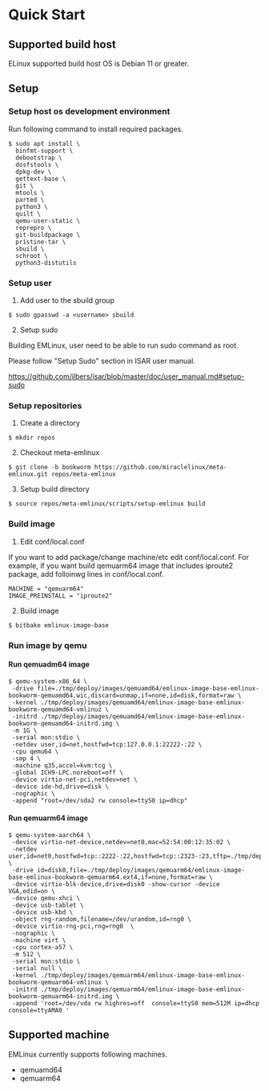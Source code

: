 # Quick Start

## Supported build host

ELinux supported build host OS is Debian 11 or greater.

## Setup

### Setup host os development environment

Run following command to install required packages.

```
$ sudo apt install \
  binfmt-support \
  debootstrap \
  dosfstools \
  dpkg-dev \
  gettext-base \
  git \
  mtools \
  parted \
  python3 \
  quilt \
  qemu-user-static \
  reprepro \
  git-buildpackage \
  pristine-tar \
  sbuild \
  schroot \
  python3-distutils
```

### Setup user

1. Add user to the sbuild group

```
$ sudo gpasswd -a <username> sbuild
```

2. Setup sudo

Building EMLinux, user need to be able to run sudo command as root.

Please follow "Setup Sudo" section in ISAR user manual.

https://github.com/ilbers/isar/blob/master/doc/user_manual.md#setup-sudo

### Setup repositories

1. Create a directory

```
$ mkdir repos
```

2. Checkout meta-emlinux

```
$ git clone -b bookworm https://github.com/miraclelinux/meta-emlinux.git repos/meta-emlinux
```

3. Setup build directory

```
$ source repos/meta-emlinux/scripts/setup-emlinux build
```

### Build image

1.  Edit conf/local.conf

If you want to add package/change machine/etc edit conf/local.conf.
For example, if you want build qemuarm64 image that includes iproute2 package, add folloinwg lines in conf/local.conf.

```
MACHINE = "qemuarm64"
IMAGE_PREINSTALL = "iproute2"
```

2. Build image

```
$ bitbake emlinux-image-base
```

### Run image by qemu

#### Run qemuadm64 image

```
$ qemu-system-x86_64 \
 -drive file=./tmp/deploy/images/qemuamd64/emlinux-image-base-emlinux-bookworm-qemuamd64.wic,discard=unmap,if=none,id=disk,format=raw \
 -kernel ./tmp/deploy/images/qemuamd64/emlinux-image-base-emlinux-bookworm-qemuamd64-vmlinuz \
 -initrd ./tmp/deploy/images/qemuamd64/emlinux-image-base-emlinux-bookworm-qemuamd64-initrd.img \
 -m 1G \
 -serial mon:stdio \
 -netdev user,id=net,hostfwd=tcp:127.0.0.1:22222-:22 \
 -cpu qemu64 \
 -smp 4 \
 -machine q35,accel=kvm:tcg \
 -global ICH9-LPC.noreboot=off \
 -device virtio-net-pci,netdev=net \
 -device ide-hd,drive=disk \
 -nographic \
 -append "root=/dev/sda2 rw console=ttyS0 ip=dhcp"
```

#### Run qemuarm64 image

```
$ qemu-system-aarch64 \
 -device virtio-net-device,netdev=net0,mac=52:54:00:12:35:02 \
 -netdev user,id=net0,hostfwd=tcp::2222-:22,hostfwd=tcp::2323-:23,tftp=./tmp/deploy/images/qemuarm64 \
 -drive id=disk0,file=./tmp/deploy/images/qemuarm64/emlinux-image-base-emlinux-bookworm-qemuarm64.ext4,if=none,format=raw \
 -device virtio-blk-device,drive=disk0 -show-cursor -device VGA,edid=on \
 -device qemu-xhci \
 -device usb-tablet \
 -device usb-kbd \
 -object rng-random,filename=/dev/urandom,id=rng0 \
 -device virtio-rng-pci,rng=rng0  \
 -nographic \
 -machine virt \
 -cpu cortex-a57 \
 -m 512 \
 -serial mon:stdio \
 -serial null \
 -kernel ./tmp/deploy/images/qemuarm64/emlinux-image-base-emlinux-bookworm-qemuarm64-vmlinux \
 -initrd ./tmp/deploy/images/qemuarm64/emlinux-image-base-emlinux-bookworm-qemuarm64-initrd.img \
 -append 'root=/dev/vda rw highres=off  console=ttyS0 mem=512M ip=dhcp console=ttyAMA0 '
```

## Supported machine

EMLinux currently supports following machines.

- qemuamd64
- qemuarm64
